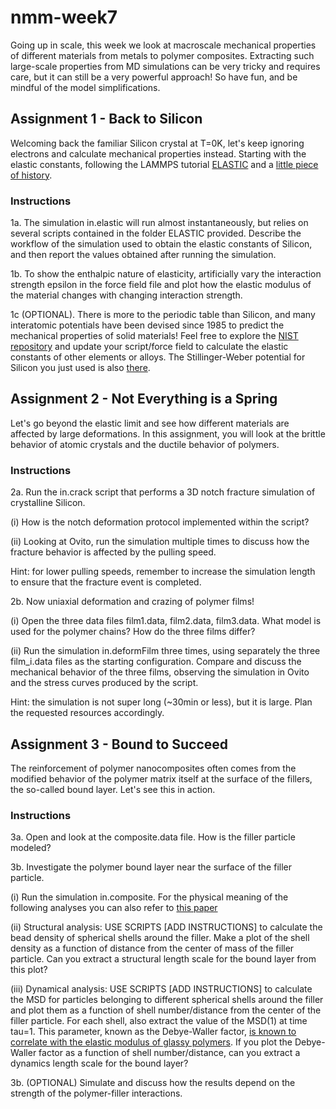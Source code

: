 # nmm-week7

Going up in scale, this week we look at macroscale mechanical properties of different materials from metals to polymer composites. Extracting such large-scale properties from MD simulations can be very tricky and requires care, but it can still be a very powerful approach! So have fun, and be mindful of the model simplifications.

## Assignment 1 - Back to Silicon

Welcoming back the familiar Silicon crystal at T=0K, let's keep ignoring electrons and calculate mechanical properties instead. Starting with the elastic constants, following the LAMMPS tutorial [ELASTIC](https://docs.lammps.org/Howto_elastic.html) and a [little piece of history](https://abrams-teaching.github.io/msim/node41.html).

### Instructions

1a. The simulation in.elastic will run almost instantaneously, but relies on several scripts contained in the folder ELASTIC provided. Describe the workflow of the simulation used to obtain the elastic constants of Silicon, and then report the values obtained after running the simulation.

1b. To show the enthalpic nature of elasticity, artificially vary the interaction strength epsilon in the force field file and plot how the elastic modulus of the material changes with changing interaction strength.

1c (OPTIONAL). There is more to the periodic table than Silicon, and many interatomic potentials have been devised since 1985 to predict the mechanical properties of solid materials! Feel free to explore the [NIST repository](https://www.ctcms.nist.gov/potentials/) and update your script/force field to calculate the elastic constants of other elements or alloys. The Stillinger-Weber potential for Silicon you just used is also [there](https://www.ctcms.nist.gov/potentials/entry/1985--Stillinger-F-H-Weber-T-A--Si/).

## Assignment 2 - Not Everything is a Spring

Let's go beyond the elastic limit and see how different materials are affected by large deformations. In this assignment, you will look at the brittle behavior of atomic crystals and the ductile behavior of polymers.

### Instructions

2a. Run the in.crack script that performs a 3D notch fracture simulation of crystalline Silicon. 

(i) How is the notch deformation protocol implemented within the script? 

(ii) Looking at Ovito, run the simulation multiple times to discuss how the fracture behavior is affected by the pulling speed.

Hint: for lower pulling speeds, remember to increase the simulation length to ensure that the fracture event is completed.

2b. Now uniaxial deformation and crazing of polymer films! 

(i) Open the three data files film1.data, film2.data, film3.data. What model is used for the polymer chains? How do the three films differ?

(ii) Run the simulation in.deformFilm three times, using separately the three film_i.data files as the starting configuration. Compare and discuss the mechanical behavior of the three films, observing the simulation in Ovito and the stress curves produced by the script. 

Hint: the simulation is not super long (~30min or less), but it is large. Plan the requested resources accordingly.

## Assignment 3 - Bound to Succeed

The reinforcement of polymer nanocomposites often comes from the modified behavior of the polymer matrix itself at the surface of the fillers, the so-called bound layer. Let's see this in action.

### Instructions

3a. Open and look at the composite.data file. How is the filler particle modeled?

3b. Investigate the polymer bound layer near the surface of the filler particle.

(i) Run the simulation in.composite. For the physical meaning of the following analyses you can also refer to [this paper](https://pubs.aip.org/aip/jcp/article/157/9/094901/2841893/The-effect-of-nanoparticle-softness-on-the)

(ii) Structural analysis: USE SCRIPTS [ADD INSTRUCTIONS] to calculate the bead density of spherical shells around the filler. Make a plot of the shell density as a function of distance from the center of mass of the filler particle. Can you extract a structural length scale for the bound layer from this plot?

(iii) Dynamical analysis: USE SCRIPTS [ADD INSTRUCTIONS] to calculate the MSD for particles belonging to different spherical shells around the filler and plot them as a function of shell number/distance from the center of the filler particle. For each shell, also extract the value of the MSD(1) at time tau=1. This parameter, known as the Debye-Waller factor, [is known to correlate with the elastic modulus of glassy polymers](https://doi.org/10.1016/j.xcrp.2021.100596). If you plot the Debye-Waller factor as a function of shell number/distance, can you extract a dynamics length scale for the bound layer? 

3b. (OPTIONAL) Simulate and discuss how the results depend on the strength of the polymer-filler interactions.
